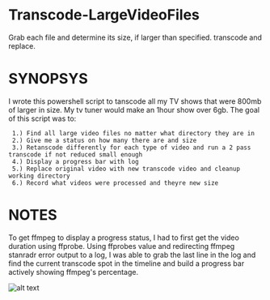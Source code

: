 # Transcode-LargeVideoFiles
Grab each file and determine its size, if larger than specified. transcode and replace.

# SYNOPSYS
I wrote this powershell script to tanscode all my TV shows that were 800mb of larger in size. My tv tuner would make an 1hour show over 6gb. The goal of this script was to:
     
     1.) Find all large video files no matter what directory they are in
     2.) Give me a status on how many there are and size
     3.) Retanscode differently for each type of video and run a 2 pass transcode if not reduced small enough
     4.) Display a progress bar with log
     5.) Replace original video with new transcode video and cleanup working directory
     6.) Record what videos were processed and theyre new size
     
 
# NOTES
  To get ffmpeg to display a progress status, I had to first get the video duration using ffprobe. Using ffprobes value and redirecting ffmpeg stanradr error output to a log, I was able to grab the last line in the log and find the current transcode spot in the timeline and build a progress bar actively showing ffmpeg's percentage.

![alt text](https://photos.app.goo.gl/njag6jt66i2FvFvk7)


